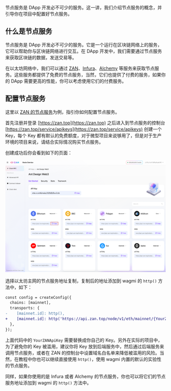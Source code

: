 节点服务是 DApp 开发必不可少的服务。这一讲，我们介绍节点服务的概念，并引导你在项目中配置好节点服务。

## 什么是节点服务

节点服务是 DApp 开发必不可少的服务。它是一个运行在区块链网络上的服务，它可以帮助你与区块链网络进行交互。在 DApp 开发中，我们需要通过节点服务来获取区块链的数据，发送交易等。

在以太坊网络中，我们可以通过 [ZAN](https://zan.top/)、[Infura](https://infura.io/)、[Alchemy](https://www.alchemy.com/) 等服务来获取节点服务。这些服务都提供了免费的节点服务，当然，它们也提供了付费的服务，如果你的 DApp 需要更高的性能，你可以考虑使用它们的付费服务。

## 配置节点服务

这里以 [ZAN 的节点服务](https://zan.top/home/node-service)为例，指引你如何配置节点服务。

首先注册并登录 [https://zan.top](https://zan.top) 之后进入到节点服务的控制台 [https://zan.top/service/apikeys](https://zan.top/service/apikeys) 创建一个 Key，每个 Key 都有默认的免费额度，对于微型项目来说够用了，但是对于生产环境的项目来说，请结合实际情况购买节点服务。

创建成功后你会看到如下的页面：

![](./img/zan-service.png)

选择以太坊主网的节点服务地址复制，复制后的地址添加到 wagmi 的 `http()` 方法中，如下：

```diff
const config = createConfig({
  chains: [mainnet],
  transports: {
-    [mainnet.id]: http(),
+    [mainnet.id]: http('https://api.zan.top/node/v1/eth/mainnet/{YourZANApiKey}'),
  },
});
```

上面代码中的 `YourZANApiKey` 需要替换成你自己的 Key。另外在实际的项目中，为了避免你的 Key 被滥用，建议你将 Key 放到后端服务中，然后通过后端服务来调用节点服务，或者在 ZAN 的控制台中设置域名白名单来降低被滥用的风险。当然，在教程中你也可以继续直接使用 `http()`，使用 wagmi 内置的默认的实验性的节点服务。

同样，如果你使用的是 Infura 或者 Alchemy 的节点服务，你也可以将它们的节点服务地址添加到 wagmi 的 `http()` 方法中。
